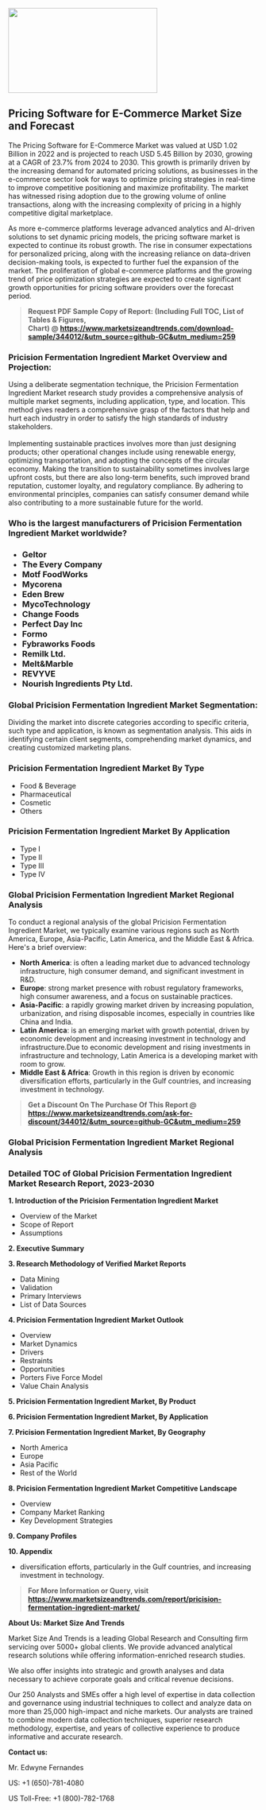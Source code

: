 <p><img class="alignnone size-medium wp-image-20088" src="https://ffe5etoiles.com/wp-content/uploads/2024/12/MST1-300x171.png" alt="" width="300" height="171" /></p><h2>Pricing Software for E-Commerce Market Size and Forecast</h2><p>The Pricing Software for E-Commerce Market was valued at USD 1.02 Billion in 2022 and is projected to reach USD 5.45 Billion by 2030, growing at a CAGR of 23.7% from 2024 to 2030. This growth is primarily driven by the increasing demand for automated pricing solutions, as businesses in the e-commerce sector look for ways to optimize pricing strategies in real-time to improve competitive positioning and maximize profitability. The market has witnessed rising adoption due to the growing volume of online transactions, along with the increasing complexity of pricing in a highly competitive digital marketplace.</p><p>As more e-commerce platforms leverage advanced analytics and AI-driven solutions to set dynamic pricing models, the pricing software market is expected to continue its robust growth. The rise in consumer expectations for personalized pricing, along with the increasing reliance on data-driven decision-making tools, is expected to further fuel the expansion of the market. The proliferation of global e-commerce platforms and the growing trend of price optimization strategies are expected to create significant growth opportunities for pricing software providers over the forecast period.</p></p><blockquote id="" class=""><strong>Request PDF Sample Copy of Report: (Including Full TOC, List of Tables &amp; Figures, Chart)&nbsp;@&nbsp;<strong><a href="https://www.marketsizeandtrends.com/download-sample/344012/&utm_source=github-GC&utm_medium=259" target="_blank">https://www.marketsizeandtrends.com/download-sample/344012/&utm_source=github-GC&utm_medium=259</a></strong></strong></blockquote><h3 id="" class="">Pricision Fermentation Ingredient Market&nbsp;Overview and Projection:</h3><p id="" class="">Using a deliberate segmentation technique, the Pricision Fermentation Ingredient Market research study provides a comprehensive analysis of multiple market segments, including application, type, and location. This method gives readers a comprehensive grasp of the factors that help and hurt each industry in order to satisfy the high standards of industry stakeholders. <br /> <br />Implementing sustainable practices involves more than just designing products; other operational changes include using renewable energy, optimizing transportation, and adopting the concepts of the circular economy. Making the transition to sustainability sometimes involves large upfront costs, but there are also long-term benefits, such improved brand reputation, customer loyalty, and regulatory compliance. By adhering to environmental principles, companies can satisfy consumer demand while also contributing to a more sustainable future for the world.</p><h3 id="" class="">Who is the largest manufacturers of&nbsp;Pricision Fermentation Ingredient Market worldwide?</h3><h3 class=""><p><ul><li>Geltor </li><li> The Every Company </li><li> Motf FoodWorks </li><li> Mycorena </li><li> Eden Brew </li><li> MycoTechnology </li><li> Change Foods </li><li> Perfect Day Inc </li><li> Formo </li><li> Fybraworks Foods </li><li> Remilk Ltd. </li><li> Melt&Marble </li><li> REVYVE </li><li> Nourish Ingredients Pty Ltd.</li></ul></p></h3><h3 id="" class="">Global&nbsp;Pricision Fermentation Ingredient Market Segmentation:</h3><p id="" class="">Dividing the market into discrete categories according to specific criteria, such type and application, is known as segmentation analysis. This aids in identifying certain client segments, comprehending market dynamics, and creating customized marketing plans.</p><h3 id="" class="">Pricision Fermentation Ingredient Market&nbsp;By Type</h3><p><p><ul><li>Food & Beverage</li><li> Pharmaceutical</li><li> Cosmetic</li><li> Others</p></li></ul></p></p><h3 id="" class="">Pricision Fermentation Ingredient Market&nbsp;By Application</h3><p class=""><p><ul><li>Type I</li><li> Type II</li><li> Type III</li><li> Type IV</li></ul></p></p><h3 id="" class="">Global Pricision Fermentation Ingredient Market Regional Analysis</h3><p id="" class="">To conduct a regional analysis of the global Pricision Fermentation Ingredient Market, we typically examine various regions such as North America, Europe, Asia-Pacific, Latin America, and the Middle East &amp; Africa. Here's a brief overview:</p><ul><li><strong>North America</strong>: is often a leading market due to advanced technology infrastructure, high consumer demand, and significant investment in R&amp;D.</li><li><strong>Europe</strong>: strong market presence with robust regulatory frameworks, high consumer awareness, and a focus on sustainable practices.</li><li><strong>Asia-Pacific</strong>: a rapidly growing market driven by increasing population, urbanization, and rising disposable incomes, especially in countries like China and India.</li><li><strong>Latin America</strong>: is an emerging market with growth potential, driven by economic development and increasing investment in technology and infrastructure.Due to economic development and rising investments in infrastructure and technology, Latin America is a developing market with room to grow.</li><li><strong>Middle East &amp; Africa</strong>: Growth in this region is driven by economic diversification efforts, particularly in the Gulf countries, and increasing investment in technology.</li></ul><blockquote id="" class=""><strong>Get a Discount On The Purchase Of This Report @ <strong><a href="https://www.marketsizeandtrends.com/ask-for-discount/344012/&utm_source=github-GC&utm_medium=259" target="_blank">https://www.marketsizeandtrends.com/ask-for-discount/344012/&utm_source=github-GC&utm_medium=259</a></strong></strong></blockquote><h3 id="" class="">Global Pricision Fermentation Ingredient Market Regional Analysis</h3><h3 id="" class="">Detailed TOC of Global Pricision Fermentation Ingredient Market Research Report, 2023-2030</h3><p id="" class=""><strong>1. Introduction of the Pricision Fermentation Ingredient Market</strong></p><ul><li>Overview of the Market</li><li>Scope of Report</li><li>Assumptions</li></ul><p id="" class=""><strong>2. Executive Summary</strong></p><p id="" class=""><strong>3. Research Methodology of Verified Market Reports</strong></p><ul><li>Data Mining</li><li>Validation</li><li>Primary Interviews</li><li>List of Data Sources</li></ul><p id="" class=""><strong>4. Pricision Fermentation Ingredient Market Outlook</strong></p><ul><li>Overview</li><li>Market Dynamics</li><li>Drivers</li><li>Restraints</li><li>Opportunities</li><li>Porters Five Force Model</li><li>Value Chain Analysis</li></ul><p id="" class=""><strong>5. Pricision Fermentation Ingredient Market, By Product</strong></p><p id="" class=""><strong>6. Pricision Fermentation Ingredient Market, By Application</strong></p><p id="" class=""><strong>7. Pricision Fermentation Ingredient Market, By Geography</strong></p><ul><li>North America</li><li>Europe</li><li>Asia Pacific</li><li>Rest of the World</li></ul><p id="" class=""><strong>8. Pricision Fermentation Ingredient Market Competitive Landscape</strong></p><ul><li>Overview</li><li>Company Market Ranking</li><li>Key Development Strategies</li></ul><p id="" class=""><strong>9. Company Profiles</strong></p><p id="" class=""><strong>10. Appendix</strong></p><ul><li>diversification efforts, particularly in the Gulf countries, and increasing investment in technology.</li></ul><blockquote id="" class=""><strong>For More Information or Query, visit <strong><strong><a href="https://www.marketsizeandtrends.com/report/pricision-fermentation-ingredient-market/" target="_blank">https://www.marketsizeandtrends.com/report/pricision-fermentation-ingredient-market/</a></strong></strong></strong></blockquote><p id="" class=""><strong>About Us: Market Size And Trends</strong></p><p id="" class="">Market Size And Trends is a leading Global Research and Consulting firm servicing over 5000+ global clients. We provide advanced analytical research solutions while offering information-enriched research studies.</p><p id="" class="">We also offer insights into strategic and growth analyses and data necessary to achieve corporate goals and critical revenue decisions.</p><p id="" class="">Our 250 Analysts and SMEs offer a high level of expertise in data collection and governance using industrial techniques to collect and analyze data on more than 25,000 high-impact and niche markets. Our analysts are trained to combine modern data collection techniques, superior research methodology, expertise, and years of collective experience to produce informative and accurate research.</p><p id="" class=""><strong>Contact us:</strong></p><p id="" class="">Mr. Edwyne Fernandes</p><p id="" class="">US: +1 (650)-781-4080</p><p id="" class="">US Toll-Free: +1 (800)-782-1768</p>
